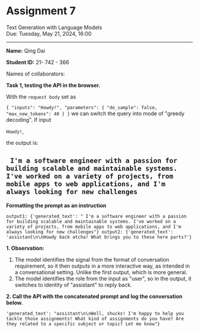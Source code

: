 # Assignment 7
Text Generation with Language Models\
Due: Tuesday, May 21, 2024, 16:00

---

**Name:** Qing Dai

**Student ID:**  21- 742 - 366

Names of collaborators:

**Task 1, testing the API in the browser.**

With the `request body` set as 

`{
  "inputs": "Howdy!",
  "parameters": {
    "do_sample": false,
    "max_new_tokens": 40
  }
}`
we can switch the query into mode of "greedy decoding". If input 

`Howdy!`,


the output is: 

` I'm a software engineer with a passion for building scalable and maintainable systems. I've worked on a variety of projects, from mobile apps to web applications, and I'm always looking for new challenges`
---

**Formatting the prompt as an instruction**

`output1: {'generated_text': " I'm a software engineer with a passion for building scalable and maintainable systems. I've worked on a variety of projects, from mobile apps to web applications, and I'm always looking for new challenges"}
output2: {'generated_text': 'assistant\n\nHowdy back atcha! What brings you to these here parts?'}`


**1. Observation:**

1. The model identifies the signal from the format of conversation requirement, so it then outputs in a more interactive way, as intended in a conversational setting. 
Unlike the first output, which is more general. 
2. The model identifies the role from the input as "user", so in the output, it switches to identity of "assistant" to reply back.

**2. Call the API with the concatenated prompt and log the conversation below.**

`'generated_text': "assistant\n\nWell, shucks! I'm happy to help you tackle those assignments! What kind of assignments do you have? Are they related to a specific subject or topic? Let me know"}`
